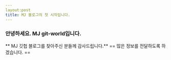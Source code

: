 ```yaml
---
layout:post
title: MJ 블로그의 첫 시작입니다.
---
```


### 안녕하세요. MJ git-world입니다. ###
** MJ 깃헙 블로그를 찾아주신 분들께 감사드립니다.** 
== 많은 정보를 전달하도록 하겠습니다. ==
